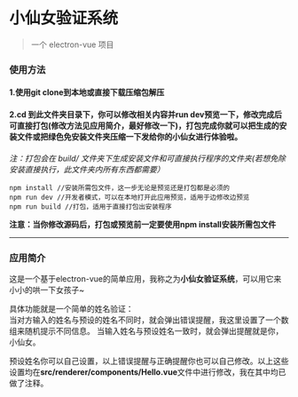 # 小仙女验证系统

> 一个 electron-vue 项目


### 使用方法
#### 1.使用git clone到本地或直接下载压缩包解压
#### 2.cd 到此文件夹目录下，你可以修改相关内容并run dev预览一下，修改完成后可直接打包(修改方法见应用简介，最好修改一下)，打包完成你就可以把生成的安装文件或把绿色免安装文件夹压缩一下发给你的小仙女进行体验啦。  
*注：打包会在 build/ 文件夹下生成安装文件和可直接执行程序的文件夹(若想免除安装直接执行，此文件夹内所有东西都需要）*
     
```
npm install //安装所需包文件，这一步无论是预览还是打包都是必须的
npm run dev //开发者模式，可以在本地打开此应用预览，适用于边修改边预览
npm run build //打包，适用于直接打包出安装程序
```

**注意：当你修改源码后，打包或预览前一定要使用npm install安装所需包文件**

---
### 应用简介
这是一个基于electron-vue的简单应用，我称之为**小仙女验证系统**，可以用它来小小的哄一下女孩子~
  
具体功能就是一个简单的姓名验证：    
  当对方输入的姓名与预设的姓名不同时，就会弹出错误提醒，我这里设置了一个数组来随机提示不同信息。 
  当输入姓名与预设姓名一致时，就会弹出提醒就是你，小仙女。
  
预设姓名你可以自己设置，以上错误提醒与正确提醒你也可以自己修改。以上这些设置均在**src/renderer/components/Hello.vue**文件中进行修改，我在其中均已做了注释。
